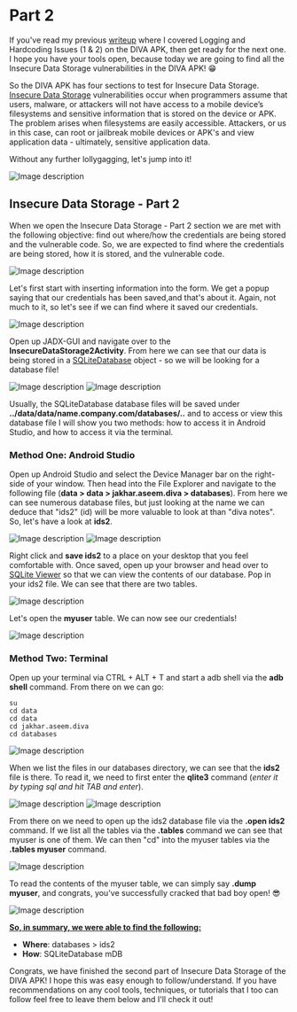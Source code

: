 # Part 2
If you've read my previous [writeup](https://dev.to/christinecdev/android-pentesting-writeup-for-the-diva-insecure-logging-and-hardcoding-issues-for-parrot-os-1mo1) where I covered Logging and Hardcoding Issues (1 & 2) on the DIVA APK, then get ready for the next one. I hope you have your tools open, because today we are going to find all the Insecure Data Storage vulnerabilities in the DIVA APK! 😁

So the DIVA APK has four sections to test for Insecure Data Storage. [Insecure Data Storage](https://owasp.org/www-project-mobile-top-10/2016-risks/m2-insecure-data-storage) vulnerabilities occur when programmers assume that users, malware, or attackers will not have access to a mobile device’s filesystems and sensitive information that is stored on the device or APK. The problem arises when filesystems are easily accessible. Attackers, or us in this case, can root or jailbreak mobile devices or APK's and view application data - ultimately, sensitive application data.

Without any further lollygagging, let's jump into it!

![Image description](https://media.giphy.com/media/0DYipdNqJ5n4GYATKL/giphy.gif)

## Insecure Data Storage - Part 2
When we open the Insecure Data Storage - Part 2 section we are met with the following objective: find out where/how the credentials are being stored and the vulnerable code. So, we are expected to find where the credentials are being stored, how it is stored, and the vulnerable code.

![Image description](https://dev-to-uploads.s3.amazonaws.com/uploads/articles/tyncprj3sbz3u8m6thtc.png)

Let's first start with inserting information into the form. We get a popup saying that our credentials has been saved,and that's about it. Again, not much to it, so let's see if we can find where it saved our credentials.

![Image description](https://dev-to-uploads.s3.amazonaws.com/uploads/articles/rtoh9oazeavhnwv62ggb.png)
 
Open up JADX-GUI and navigate over to the **InsecureDataStorage2Activity**. From here we can see that our data is being stored in a [SQLiteDatabase](https://developer.android.com/reference/android/database/sqlite/SQLiteDatabase) object - so we will be looking for a database file!

![Image description](https://dev-to-uploads.s3.amazonaws.com/uploads/articles/2hy44l7fjthmdbd7v52h.png)
![Image description](https://dev-to-uploads.s3.amazonaws.com/uploads/articles/6lzhnfmlkm9f4uk6mmys.png)

Usually, the SQLiteDatabase database files will be saved under **../data/data/name.company.com/databases/..** and to access or view this database file I will show you two methods: how to access it in Android Studio, and how to access it via the terminal.

### Method One: Android Studio
Open up Android Studio and select the Device Manager bar on the right-side of your window. Then head into the File Explorer and navigate to the following file (**data > data > jakhar.aseem.diva > databases**). From here we can see numerous database files, but just looking at the name we can deduce that "ids2" (id) will be more valuable to look at than "diva notes". So, let's have a look at **ids2**.

![Image description](https://dev-to-uploads.s3.amazonaws.com/uploads/articles/u1qndzbv28qj2jgq4ib6.png)
![Image description](https://dev-to-uploads.s3.amazonaws.com/uploads/articles/viyy6buergwq9x2ttc94.png)
  
Right click and **save ids2** to a place on your desktop that you feel comfortable with. Once saved, open up your browser and head over to [SQLite Viewer](https://inloop.github.io/sqlite-viewer/) so that we can view the contents of our database. Pop in your ids2 file. We can see that there are two tables. 

![Image description](https://dev-to-uploads.s3.amazonaws.com/uploads/articles/mg5xa6fx2ct56kuj7a0s.png)

Let's open the **myuser** table. We can now see our credentials! 

![Image description](https://dev-to-uploads.s3.amazonaws.com/uploads/articles/e9nsph1k652ky80n0xp2.png)

### Method Two: Terminal
Open up your terminal via CTRL + ALT + T and start a adb shell via the **adb shell** command. From there on we can go:
```
su
cd data
cd data
cd jakhar.aseem.diva
cd databases 
```
![Image description](https://dev-to-uploads.s3.amazonaws.com/uploads/articles/xlqxxtisks99etm0208e.png)
  
When we list the files in our databases directory, we can see that the **ids2** file is there. To read it, we need to first enter the **qlite3** command (_enter it by typing sql and hit TAB and enter_). 

![Image description](https://dev-to-uploads.s3.amazonaws.com/uploads/articles/wohf0lt8jky3lqo0c8gi.png)
![Image description](https://dev-to-uploads.s3.amazonaws.com/uploads/articles/mh8s600rdxxzfjmebkxh.png)
 
From there on we need to open up the ids2 database file via the **.open ids2** command. If we list all the tables via the **.tables** command we can see that myuser is one of them. We can then "cd" into the myuser tables via the **.tables myuser** command.

![Image description](https://dev-to-uploads.s3.amazonaws.com/uploads/articles/2hozavwx9ca898gnv8ir.png)

To read the contents of the myuser table, we can simply say **.dump myuser**, and congrats, you've successfully cracked that bad boy open! 😎

![Image description](https://dev-to-uploads.s3.amazonaws.com/uploads/articles/bgaypt0fqlho0vkb68yy.png)
 
**<u>So, in summary, we were able to find the following:</u>**
- **Where**: databases > ids2
- **How**: SQLiteDatabase mDB
   
Congrats, we have finished the second part of Insecure Data Storage of the DIVA APK! I hope this was easy enough to follow/understand. If you have recommendations on any cool tools, techniques, or tutorials that I too can follow feel free to leave them below and I'll check it out!

  






  





